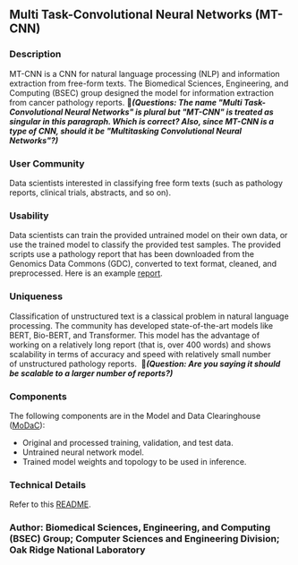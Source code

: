 ## Multi Task-Convolutional Neural Networks (MT-CNN)

### Description
MT-CNN is a CNN for natural language processing (NLP) and information extraction from free-form texts. The Biomedical Sciences, Engineering, and Computing (BSEC) group designed the model for information extraction from cancer pathology reports. &#x1F534;_**(Questions: The name "Multi Task-Convolutional Neural Networks" is plural but "MT-CNN" is treated as singular in this paragraph. Which is correct? Also, since MT-CNN is a type of CNN, should it be "Multitasking Convolutional Neural Networks"?)**_

### User Community
Data scientists interested in classifying free form texts (such as pathology reports, clinical trials, abstracts, and so on). 

### Usability
Data scientists can train the provided untrained model on their own data, or use the trained model to classify the provided test samples. The provided scripts use a pathology report that has been downloaded from the Genomics Data Commons (GDC), converted to text format, cleaned, and preprocessed. Here is an example [report](https://portal.gdc.cancer.gov/legacy-archive/files/a9a42650-4613-448d-895e-4f904285f508).

### Uniqueness
Classification of unstructured text is a classical problem in natural language processing. The community has developed state-of-the-art models like BERT, Bio-BERT, and Transformer. This model has the advantage of working on a relatively long report (that is, over 400 words) and shows scalability in terms of accuracy and speed with relatively small number of unstructured pathology reports. 
&#x1F534;_**(Question: Are you saying it should be scalable to a larger number of reports?)**_

### Components
The following components are in the Model and Data Clearinghouse ([MoDaC](https://modac.cancer.gov/searchTab?dme_data_id=NCI-DME-MS01-7330732)):
* Original and processed training, validation, and test data.
* Untrained neural network model.
* Trained model weights and topology to be used in inference.

### Technical Details
Refer to this [README](README-technical.md). 

### Author: Biomedical Sciences, Engineering, and Computing (BSEC) Group; Computer Sciences and Engineering Division; Oak Ridge National Laboratory
